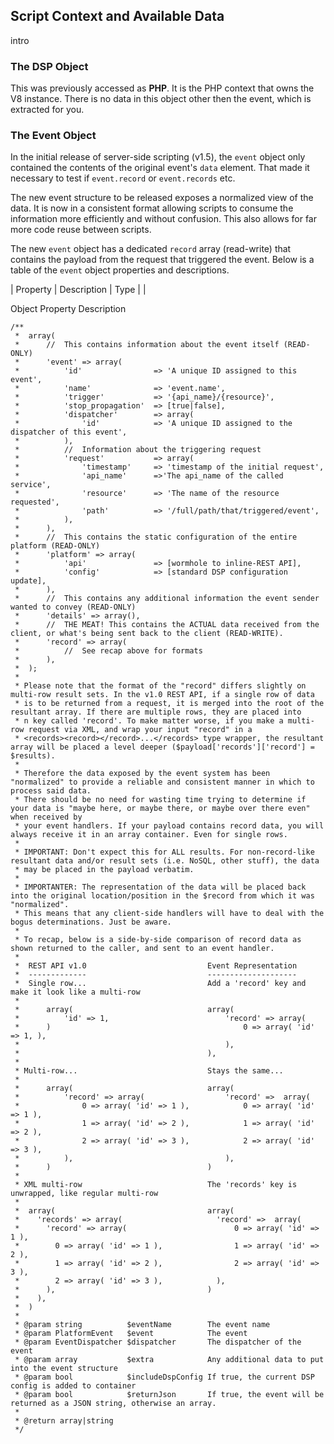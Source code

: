 ## Script Context and Available Data

intro

### The DSP Object

This was previously accessed as **PHP**. It is the PHP context that owns the V8 instance. There is no data in this object other then the event, which is extracted for you.

### The Event Object

In the initial release of server-side scripting (v1.5), the `event` object only contained the contents of the original event's `data` element. That made it necessary to test if `event.record` or `event.records` etc.

The new event structure to be released exposes a normalized view of the data. It is now in a consistent format allowing scripts to consume the information more efficiently and without confusion. This also allows for far more code reuse between scripts.

The new `event` object has a dedicated `record` array (read-write) that contains the payload from the request that triggered the event. Below is a table of the `event` object properties and descriptions.



| Property | Description | Type |
|

Object	Property	Description
		
		
		
		
		
		
		
		
		
		
		
		
		
		
		
		
		
		
		
```
/**
 *  array(
 *      //  This contains information about the event itself (READ-ONLY)
 *      'event' => array(
 *          'id'                => 'A unique ID assigned to this event',
 *          'name'              => 'event.name',
 *          'trigger'           => '{api_name}/{resource}',
 *          'stop_propagation'  => [true|false],
 *          'dispatcher'        => array(
 *              'id'            => 'A unique ID assigned to the dispatcher of this event',
 *          ),
 *          //  Information about the triggering request
 *          'request'           => array(
 *              'timestamp'     => 'timestamp of the initial request',
 *              'api_name'      =>'The api_name of the called service',
 *              'resource'      => 'The name of the resource requested',
 *              'path'          => '/full/path/that/triggered/event',
 *          ),
 *      ),
 *      //  This contains the static configuration of the entire platform (READ-ONLY)
 *      'platform' => array(
 *          'api'               => [wormhole to inline-REST API],
 *          'config'            => [standard DSP configuration update],
 *      ),
 *      //  This contains any additional information the event sender wanted to convey (READ-ONLY)
 *      'details' => array(),
 *      //  THE MEAT! This contains the ACTUAL data received from the client, or what's being sent back to the client (READ-WRITE).
 *      'record' => array(
 *          //  See recap above for formats
 *      ),
 *  );
 *
 * Please note that the format of the "record" differs slightly on multi-row result sets. In the v1.0 REST API, if a single row of data
 * is to be returned from a request, it is merged into the root of the resultant array. If there are multiple rows, they are placed into
 * n key called 'record'. To make matter worse, if you make a multi-row request via XML, and wrap your input "record" in a
 * <records><record></record>...</records> type wrapper, the resultant array will be placed a level deeper ($payload['records']['record'] = $results).
 *
 * Therefore the data exposed by the event system has been "normalized" to provide a reliable and consistent manner in which to process said data.
 * There should be no need for wasting time trying to determine if your data is "maybe here, or maybe there, or maybe over there even" when received by
 * your event handlers. If your payload contains record data, you will always receive it in an array container. Even for single rows.
 *
 * IMPORTANT: Don't expect this for ALL results. For non-record-like resultant data and/or result sets (i.e. NoSQL, other stuff), the data
 * may be placed in the payload verbatim.
 *
 * IMPORTANTER: The representation of the data will be placed back into the original location/position in the $record from which it was "normalized".
 * This means that any client-side handlers will have to deal with the bogus determinations. Just be aware.
 *
 * To recap, below is a side-by-side comparison of record data as shown returned to the caller, and sent to an event handler.
 *
 *  REST API v1.0                           Event Representation
 *  -------------                           --------------------
 *  Single row...                           Add a 'record' key and make it look like a multi-row
 *
 *      array(                              array(
 *          'id' => 1,                          'record' => array(
 *      )                                           0 => array( 'id' => 1, ),
 *                                              ),
 *                                          ),
 *
 * Multi-row...                             Stays the same...
 *
 *      array(                              array(
 *          'record' => array(                  'record' =>  array(
 *              0 => array( 'id' => 1 ),            0 => array( 'id' => 1 ),
 *              1 => array( 'id' => 2 ),            1 => array( 'id' => 2 ),
 *              2 => array( 'id' => 3 ),            2 => array( 'id' => 3 ),
 *          ),                                  ),
 *      )                                   )
 *
 * XML multi-row                            The 'records' key is unwrapped, like regular multi-row
 *
 *  array(                                  array(
 *    'records' => array(                     'record' =>  array(
 *      'record' => array(                        0 => array( 'id' => 1 ),
 *        0 => array( 'id' => 1 ),                1 => array( 'id' => 2 ),
 *        1 => array( 'id' => 2 ),                2 => array( 'id' => 3 ),
 *        2 => array( 'id' => 3 ),            ),
 *      ),                                  )
 *    ),
 *  )
 *
 * @param string          $eventName        The event name
 * @param PlatformEvent   $event            The event
 * @param EventDispatcher $dispatcher       The dispatcher of the event
 * @param array           $extra            Any additional data to put into the event structure
 * @param bool            $includeDspConfig If true, the current DSP config is added to container
 * @param bool            $returnJson       If true, the event will be returned as a JSON string, otherwise an array.
 *
 * @return array|string
 */
```